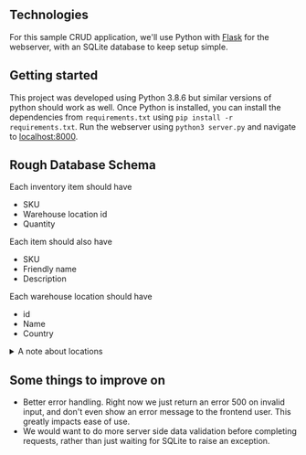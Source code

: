 ## Technologies
For this sample CRUD application, we'll use Python with [Flask](https://flask.palletsprojects.com/en/2.0.x/) for the webserver, with an SQLite database to keep setup simple.

## Getting started
This project was developed using Python 3.8.6 but similar versions of python should work as well. Once Python is installed, you can install the dependencies from `requirements.txt` using `pip install -r requirements.txt`. Run the webserver using `python3 server.py` and navigate to [localhost:8000](http://localhost:8000).

## Rough Database Schema

Each inventory item should have
* SKU
* Warehouse location id
* Quantity

Each item should also have
* SKU
* Friendly name
* Description

Each warehouse location should have
* id
* Name
* Country
<details><summary>A note about locations</summary>
When actually storing locations, we probably want to store much more
address data, including city, postal code in some countries, street name,
perhaps contact information/manager, or other pertinent information. To
keep things simple, we'll just use a friendly name and a country    
</details>

## Some things to improve on
* Better error handling. Right now we just return an error 500 on invalid input, and don't even show an error message to the frontend user. This greatly impacts ease of use.
* We would want to do more server side data validation before completing requests, rather than just waiting for SQLite to raise an exception.